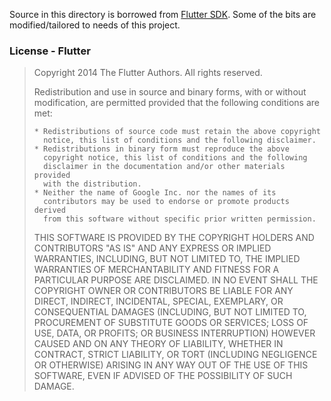 Source in this directory is borrowed from  [Flutter SDK](https://github.com/flutter/flutter). Some of the bits are modified/tailored to needs of this project.

### License - Flutter 
> Copyright 2014 The Flutter Authors. All rights reserved.
> 
> Redistribution and use in source and binary forms, with or without modification,
> are permitted provided that the following conditions are met:
> 
>     * Redistributions of source code must retain the above copyright
>       notice, this list of conditions and the following disclaimer.
>     * Redistributions in binary form must reproduce the above
>       copyright notice, this list of conditions and the following
>       disclaimer in the documentation and/or other materials provided
>       with the distribution.
>     * Neither the name of Google Inc. nor the names of its
>       contributors may be used to endorse or promote products derived
>       from this software without specific prior written permission.
> 
> THIS SOFTWARE IS PROVIDED BY THE COPYRIGHT HOLDERS AND CONTRIBUTORS "AS IS" AND
> ANY EXPRESS OR IMPLIED WARRANTIES, INCLUDING, BUT NOT LIMITED TO, THE IMPLIED
> WARRANTIES OF MERCHANTABILITY AND FITNESS FOR A PARTICULAR PURPOSE ARE
> DISCLAIMED. IN NO EVENT SHALL THE COPYRIGHT OWNER OR CONTRIBUTORS BE LIABLE FOR
> ANY DIRECT, INDIRECT, INCIDENTAL, SPECIAL, EXEMPLARY, OR CONSEQUENTIAL DAMAGES
> (INCLUDING, BUT NOT LIMITED TO, PROCUREMENT OF SUBSTITUTE GOODS OR SERVICES;
> LOSS OF USE, DATA, OR PROFITS; OR BUSINESS INTERRUPTION) HOWEVER CAUSED AND ON
> ANY THEORY OF LIABILITY, WHETHER IN CONTRACT, STRICT LIABILITY, OR TORT
> (INCLUDING NEGLIGENCE OR OTHERWISE) ARISING IN ANY WAY OUT OF THE USE OF THIS
> SOFTWARE, EVEN IF ADVISED OF THE POSSIBILITY OF SUCH DAMAGE.
